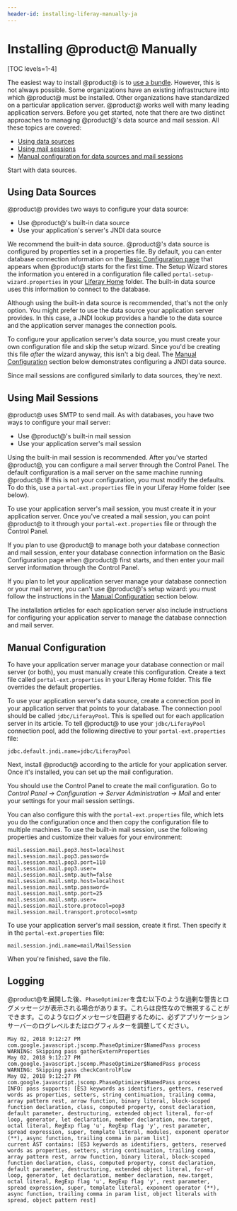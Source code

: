 ```yaml
---
header-id: installing-liferay-manually-ja
---
```


# Installing @product@ Manually

[TOC levels=1-4]

The easiest way to install @product@ is to
[use a bundle](/discover/deployment/-/knowledge_base/7-1/installing-liferay-ja).
However, this is not always possible. Some organizations have an existing
infrastructure into which @product@ must be installed. Other organizations have
standardized on a particular application server. @product@ works well with many
leading application servers. Before you get started, note that there are two distinct
approaches to managing @product@'s data source and mail session. All these
topics are covered:

- [Using data sources](#using-data-sources)
- [Using mail sessions](#using-mail-sessions)
- [Manual configuration for data sources and mail sessions](#manual-configuration)

Start with data sources.

## Using Data Sources

@product@ provides two ways to configure your data source:

- Use @product@'s built-in data source
- Use your application's server's JNDI data source

We recommend the built-in data source. @product@'s data source is configured
by properties set in a properties file. By default, you can enter database
connection information on the
[Basic Configuration page](/discover/deployment/-/knowledge_base/7-1/installing-liferay-ja#using-liferays-setup-wizard)
that appears when @product@ starts for the first time. The Setup Wizard stores
the information you entered in a configuration file called
`portal-setup-wizard.properties` in your
[Liferay Home](/discover/deployment/-/knowledge_base/7-1/installing-liferay-ja#liferay-home)
folder. The built-in data source uses this information to connect to the
database.

Although using the built-in data source is recommended, that's not the only
option. You might prefer to use the data source your application server
provides. In this case, a JNDI lookup provides a handle to the data
source and the application server manages the connection pools.

To configure your application server's data source, you must create your own
configuration file and skip the setup wizard. Since you'd be creating this file
*after* the wizard anyway, this isn't a big deal. The
[Manual Configuration](#manual-configuration) section below demonstrates configuring
a JNDI data source.

Since mail sessions are configured similarly to data sources, they're next.

## Using Mail Sessions

@product@ uses SMTP to send mail. As with databases, you have two ways to
configure your mail server:

- Use @product@'s built-in mail session
- Use your application server's mail session

Using the built-in mail session is recommended. After you've started @product@,
you can configure a mail server through the Control Panel. The default
configuration is a mail server on the same machine running @product@. If this is
not your configuration, you must modify the defaults. To do this, use
a `portal-ext.properties` file in your Liferay Home folder (see below).

To use your application server's mail session, you must create it in your
application server. Once you've created a mail session, you can point @product@
to it through your `portal-ext.properties` file or through the Control Panel.

If you plan to use @product@ to manage both your database connection and mail
session, enter your database connection information on the Basic Configuration
page when @product@ first starts, and then enter your mail server information
through the Control Panel.

If you plan to let your application server manage your database connection or
your mail server, you can't use @product@'s setup wizard: you must follow the
instructions in the [Manual Configuration](#manual-configuration) section below.

The installation articles for each application server also include instructions
for configuring your application server to manage the database connection and
mail server.

## Manual Configuration

To have your application server manage your database connection or mail server
(or both), you must manually create this configuration. Create a text file
called `portal-ext.properties` in your Liferay Home folder. This file overrides
the default properties.

To use your application server's data source, create a connection pool in your
application server that points to your database. The connection pool should be
called `jdbc/LiferayPool`. This is spelled out for each application server in
its article. To tell @product@ to use your `jdbc/LiferayPool` connection pool,
add the following directive to your `portal-ext.properties` file:

    jdbc.default.jndi.name=jdbc/LiferayPool

Next, install @product@ according to the article for your application server.
Once it's installed, you can set up the mail configuration.

You should use the Control Panel to create the mail configuration. Go to
*Control Panel &rarr; Configuration &rarr; Server Administration &rarr; Mail*
and enter your settings for your mail session settings.

You can also configure this with the `portal-ext.properties` file, which lets
you do the configuration once and then copy the configuration file to multiple
machines. To use the built-in mail session, use the following properties and
customize their values for your environment:

    mail.session.mail.pop3.host=localhost
    mail.session.mail.pop3.password=
    mail.session.mail.pop3.port=110
    mail.session.mail.pop3.user=
    mail.session.mail.smtp.auth=false
    mail.session.mail.smtp.host=localhost
    mail.session.mail.smtp.password=
    mail.session.mail.smtp.port=25
    mail.session.mail.smtp.user=
    mail.session.mail.store.protocol=pop3
    mail.session.mail.transport.protocol=smtp

To use your application server's mail session, create it first. Then specify it
in the `portal-ext.properties` file:

    mail.session.jndi.name=mail/MailSession

When you're finished, save the file.

## Logging

@product@を展開した後、`PhaseOptimizer`を含む以下のような過剰な警告とログメッセージが表示される場合があります。これらは良性なので無視することができます。このようなログメッセージを回避するために、必ずアプリケーションサーバーのログレベルまたはログフィルターを調整してください。

    May 02, 2018 9:12:27 PM com.google.javascript.jscomp.PhaseOptimizer$NamedPass process
    WARNING: Skipping pass gatherExternProperties
    May 02, 2018 9:12:27 PM com.google.javascript.jscomp.PhaseOptimizer$NamedPass process
    WARNING: Skipping pass checkControlFlow
    May 02, 2018 9:12:27 PM com.google.javascript.jscomp.PhaseOptimizer$NamedPass process
    INFO: pass supports: [ES3 keywords as identifiers, getters, reserved words as properties, setters, string continuation, trailing comma, array pattern rest, arrow function, binary literal, block-scoped function declaration, class, computed property, const declaration, default parameter, destructuring, extended object literal, for-of loop, generator, let declaration, member declaration, new.target, octal literal, RegExp flag 'u', RegExp flag 'y', rest parameter, spread expression, super, template literal, modules, exponent operator (**), async function, trailing comma in param list]
    current AST contains: [ES3 keywords as identifiers, getters, reserved words as properties, setters, string continuation, trailing comma, array pattern rest, arrow function, binary literal, block-scoped function declaration, class, computed property, const declaration, default parameter, destructuring, extended object literal, for-of loop, generator, let declaration, member declaration, new.target, octal literal, RegExp flag 'u', RegExp flag 'y', rest parameter, spread expression, super, template literal, exponent operator (**), async function, trailing comma in param list, object literals with spread, object pattern rest]
